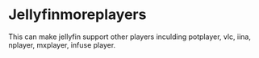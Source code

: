 # Jellyfinmoreplayers
This can make jellyfin support other players inculding potplayer, vlc, iina, nplayer, mxplayer, infuse player.
